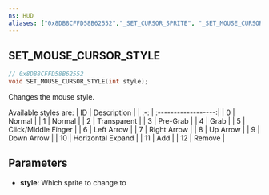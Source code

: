 ```yaml
---
ns: HUD
aliases: ["0x8DB8CFFD58B62552","_SET_CURSOR_SPRITE", "_SET_MOUSE_CURSOR_SPRITE"]
---
```

## SET_MOUSE_CURSOR_STYLE

```c
// 0x8DB8CFFD58B62552
void SET_MOUSE_CURSOR_STYLE(int style);
```

Changes the mouse style.

Available styles are:
| ID  | Description         |
| :-: | :------------------:|
| 0   | Normal              |
| 1   | Normal              |
| 2   | Transparent         |
| 3   | Pre-Grab            |
| 4   | Grab                |
| 5   | Click/Middle Finger |
| 6   | Left Arrow          |
| 7   | Right Arrow         |
| 8   | Up Arrow            |
| 9   | Down Arrow          |
| 10  | Horizontal Expand   |
| 11  | Add                 |
| 12  | Remove              |

## Parameters
* **style**: Which sprite to change to

